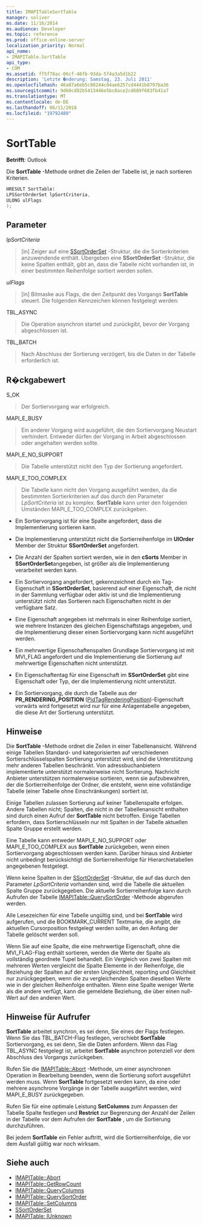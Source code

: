 ```yaml
---
title: IMAPITableSortTable
manager: soliver
ms.date: 11/16/2014
ms.audience: Developer
ms.topic: reference
ms.prod: office-online-server
localization_priority: Normal
api_name:
- IMAPITable.SortTable
api_type:
- COM
ms.assetid: ff5f78ac-06cf-46fb-93da-5f4a3a5d1b22
description: 'Letzte �nderung: Samstag, 23. Juli 2011'
ms.openlocfilehash: 46a87a6eb5c80244c04ae6257cd4441b8797ba36
ms.sourcegitcommit: 9d60cd82b5413446e5bc8ace2cd689f683fb41a7
ms.translationtype: MT
ms.contentlocale: de-DE
ms.lasthandoff: 06/11/2018
ms.locfileid: "19792480"
---
```

# <a name="imapitablesorttable"></a>SortTable

**Betrifft**: Outlook 
  
Die **SortTable** -Methode ordnet die Zeilen der Tabelle ist, je nach sortieren Kriterien. 
  
```cpp
HRESULT SortTable(
LPSSortOrderSet lpSortCriteria,
ULONG ulFlags
);
```

## <a name="parameters"></a>Parameter

_lpSortCriteria_
  
> [in] Zeiger auf eine [SSortOrderSet](ssortorderset.md) -Struktur, die die Sortierkriterien anzuwendende enthält. Übergeben eine **SSortOrderSet** -Struktur, die keine Spalten enthält, gibt an, dass die Tabelle nicht vorhanden ist, in einer bestimmten Reihenfolge sortiert werden sollen. 
    
_ulFlags_
  
> [in] Bitmaske aus Flags, die den Zeitpunkt des Vorgangs **SortTable** steuert. Die folgenden Kennzeichen können festgelegt werden: 
    
TBL_ASYNC 
  
> Die Operation asynchron startet und zurückgibt, bevor der Vorgang abgeschlossen ist.
    
TBL_BATCH 
  
> Nach Abschluss der Sortierung verzögert, bis die Daten in der Tabelle erforderlich ist.
    
## <a name="return-value"></a>R�ckgabewert

S_OK 
  
> Der Sortiervorgang war erfolgreich.
    
MAPI_E_BUSY 
  
> Ein anderer Vorgang wird ausgeführt, die den Sortiervorgang Neustart verhindert. Entweder dürfen der Vorgang in Arbeit abgeschlossen oder angehalten werden sollte.
    
MAPI_E_NO_SUPPORT 
  
> Die Tabelle unterstützt nicht den Typ der Sortierung angefordert.
    
MAPI_E_TOO_COMPLEX 
  
> Die Tabelle kann nicht den Vorgang ausgeführt werden, da die bestimmten Sortierkriterien auf das durch den Parameter _LpSortCriteria_ ist zu komplex. **SortTable** kann unter den folgenden Umständen MAPI_E_TOO_COMPLEX zurückgeben. 
    
   - Ein Sortiervorgang ist für eine Spalte angefordert, dass die Implementierung sortieren kann.
    
   - Die Implementierung unterstützt nicht die Sortierreihenfolge im **UlOrder** Member der Struktur **SSortOrderSet** angefordert. 
    
   - Die Anzahl der Spalten sortiert werden, wie in den **cSorts** Member in **SSortOrderSet**angegeben, ist größer als die Implementierung verarbeitet werden kann.
    
   - Ein Sortiervorgang angefordert, gekennzeichnet durch ein Tag-Eigenschaft in **SSortOrderSet**, basierend auf einer Eigenschaft, die nicht in der Sammlung verfügbar oder aktiv ist und die Implementierung unterstützt nicht das Sortieren nach Eigenschaften nicht in der verfügbare Satz.
    
   - Eine Eigenschaft angegeben ist mehrmals in einer Reihenfolge sortiert, wie mehrere Instanzen des gleichen Eigenschaftstags angegeben, und die Implementierung dieser einen Sortiervorgang kann nicht ausgeführt werden.
    
   - Ein mehrwertige Eigenschaftenspalten Grundlage Sortiervorgang ist mit MVI_FLAG angefordert und die Implementierung die Sortierung auf mehrwertige Eigenschaften nicht unterstützt. 
    
   - Ein Eigenschaftentag für eine Eigenschaft im **SSortOrderSet** gibt eine Eigenschaft oder Typ, der die Implementierung nicht unterstützt. 
    
   - Ein Sortiervorgang, die durch die Tabelle aus der **PR_RENDERING_POSITION** ([PidTagRenderingPosition](pidtagrenderingposition-canonical-property.md))-Eigenschaft vorwärts wird fortgesetzt wird nur für eine Anlagentabelle angegeben, die diese Art der Sortierung unterstützt.
    
## <a name="remarks"></a>Hinweise

Die **SortTable** -Methode ordnet die Zeilen in einer Tabellenansicht. Während einige Tabellen Standard- und kategorisierten auf verschiedenen Sortierschlüsselspalten Sortierung unterstützt wird, sind die Unterstützung mehr anderen Tabellen beschränkt. Von adressbuchanbietern implementierte unterstützt normalerweise nicht Sortierung. Nachricht Anbieter unterstützen normalerweise sortieren, wenn sie aufzubewahren, der die Sortierreihenfolge der Ordner, die entsteht, wenn eine vollständige Tabelle (einer Tabelle ohne Einschränkungen) sortiert ist. 
  
Einige Tabellen zulassen Sortierung auf keiner Tabellenspalte erfolgen. Andere Tabellen nicht; Spalten, die nicht in der Tabellenansicht enthalten sind durch einen Aufruf der **SortTable** nicht betroffen. Einige Tabellen erfordern, dass Sortierschlüsseln nur mit Spalten in der Tabelle aktuellen Spalte Gruppe erstellt werden. 
  
Eine Tabelle kann entweder MAPI_E_NO_SUPPORT oder MAPI_E_TOO_COMPLEX aus **SortTable** zurückgeben, wenn einen Sortiervorgang abgeschlossen werden kann. Darüber hinaus sind Anbieter nicht unbedingt berücksichtigt die Sortierreihenfolge für Hierarchietabellen angegebenen festgelegt. 
  
Wenn keine Spalten in der [SSortOrderSet](ssortorderset.md) -Struktur, die auf das durch den Parameter _LpSortCriteria_ vorhanden sind, wird die Tabelle die aktuellen Spalte Gruppe zurückgegeben. Die aktuelle Sortierreihenfolge kann durch Aufrufen der Tabelle [IMAPITable::QuerySortOrder](imapitable-querysortorder.md) -Methode abgerufen werden. 
  
Alle Lesezeichen für eine Tabelle ungültig sind, und bei **SortTable** wird aufgerufen, und die BOOKMARK_CURRENT Textmarke, die angibt, die aktuellen Cursorposition festgelegt werden sollte, an den Anfang der Tabelle gelöscht werden soll. 
  
Wenn Sie auf eine Spalte, die eine mehrwertige Eigenschaft, ohne die MVI_FLAG-Flag enthält sortieren, werden die Werte der Spalte als vollständig geordnete Tupel behandelt. Ein Vergleich von zwei Spalten mit mehreren Werten vergleicht die Spalte Elemente in der Reihenfolge, die Beziehung der Spalten auf der ersten Ungleichheit, reporting und Gleichheit nur zurückgegeben, wenn die zu vergleichenden Spalten dieselben Werte wie in der gleichen Reihenfolge enthalten. Wenn eine Spalte weniger Werte als die andere verfügt, kann die gemeldete Beziehung, die über einen null-Wert auf den anderen Wert.
  
## <a name="notes-to-callers"></a>Hinweise für Aufrufer

**SortTable** arbeitet synchron, es sei denn, Sie eines der Flags festlegen. Wenn Sie das TBL_BATCH-Flag festlegen, verschiebt **SortTable** Sortiervorgang, es sei denn, Sie die Daten anfordern. Wenn das Flag TBL_ASYNC festgelegt ist, arbeitet **SortTable** asynchron potenziell vor dem Abschluss des Vorgangs zurückgeben. 
  
Rufen Sie die [IMAPITable::Abort](imapitable-abort.md) -Methode, um einer asynchronen Operation in Bearbeitung beenden, wenn die Sortierung sofort ausgeführt werden muss. Wenn **SortTable** fortgesetzt werden kann, da eine oder mehrere asynchrone Vorgänge in der Tabelle ausgeführt werden, wird MAPI_E_BUSY zurückgegeben. 
  
Rufen Sie für eine optimale Leistung **SetColumns** zum Anpassen der Tabelle Spalte festlegen und **Restrict** zur Begrenzung der Anzahl der Zeilen in der Tabelle vor dem Aufrufen der **SortTable** , um die Sortierung durchzuführen. 
  
Bei jedem **SortTable** ein Fehler auftritt, wird die Sortierreihenfolge, die vor dem Ausfall gültig war noch wirksam. 
  
## <a name="see-also"></a>Siehe auch

- [IMAPITable::Abort](imapitable-abort.md)
- [IMAPITable::GetRowCount](imapitable-getrowcount.md)
- [IMAPITable::QueryColumns](imapitable-querycolumns.md)
- [IMAPITable::QuerySortOrder](imapitable-querysortorder.md)
- [IMAPITable::SetColumns](imapitable-setcolumns.md)
- [SSortOrderSet](ssortorderset.md)
- [IMAPITable: IUnknown](imapitableiunknown.md)

